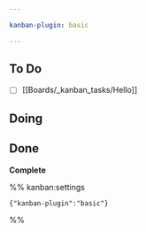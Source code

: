 ```yaml
---

kanban-plugin: basic

---
```


## To Do

- [ ] [[Boards/_kanban_tasks/Hello]]


## Doing



## Done

**Complete**




%% kanban:settings
```
{"kanban-plugin":"basic"}
```
%%